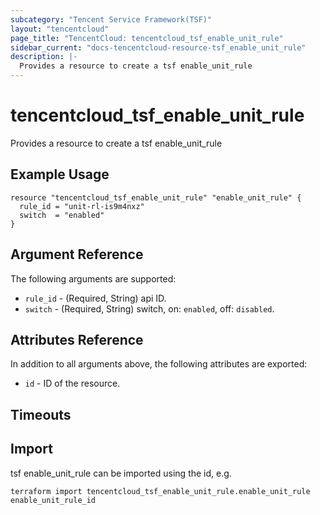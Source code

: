 ```yaml
---
subcategory: "Tencent Service Framework(TSF)"
layout: "tencentcloud"
page_title: "TencentCloud: tencentcloud_tsf_enable_unit_rule"
sidebar_current: "docs-tencentcloud-resource-tsf_enable_unit_rule"
description: |-
  Provides a resource to create a tsf enable_unit_rule
---
```


# tencentcloud_tsf_enable_unit_rule

Provides a resource to create a tsf enable_unit_rule

## Example Usage

```hcl
resource "tencentcloud_tsf_enable_unit_rule" "enable_unit_rule" {
  rule_id = "unit-rl-is9m4nxz"
  switch  = "enabled"
}
```

## Argument Reference

The following arguments are supported:

* `rule_id` - (Required, String) api ID.
* `switch` - (Required, String) switch, on: `enabled`, off: `disabled`.

## Attributes Reference

In addition to all arguments above, the following attributes are exported:

* `id` - ID of the resource.



## Timeouts

<no value>


## Import

tsf enable_unit_rule can be imported using the id, e.g.

```
terraform import tencentcloud_tsf_enable_unit_rule.enable_unit_rule enable_unit_rule_id
```

